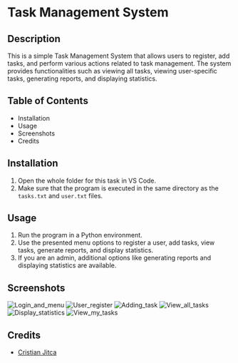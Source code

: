 ﻿# Task Management System

## Description

This is a simple Task Management System that allows users to register, add tasks, and perform various actions related to task management. The system provides functionalities such as viewing all tasks, viewing user-specific tasks, generating reports, and displaying statistics.

## Table of Contents

- Installation
- Usage
- Screenshots
- Credits


## Installation

1. Open the whole folder for this task in VS Code.
2. Make sure that the program is executed in the same directory as the `tasks.txt` and `user.txt` files.

## Usage

1. Run the program in a Python environment.
2. Use the presented menu options to register a user, add tasks, view tasks, generate reports, and display statistics.
3. If you are an admin, additional options like generating reports and displaying statistics are available.

## Screenshots


![Login_and_menu](https://github.com/CristianJitca/finalCapstone/assets/151676000/e2515a00-4d7b-44ef-90fc-43a414cf507e)
![User_register](https://github.com/CristianJitca/finalCapstone/assets/151676000/e72df1a1-b6ec-481e-a0be-a7fdb2c3e3f2)
![Adding_task](https://github.com/CristianJitca/finalCapstone/assets/151676000/48d51359-066c-49e1-b3b6-d50eea2d44be)
![View_all_tasks](https://github.com/CristianJitca/finalCapstone/assets/151676000/56117112-d8cb-4962-a7e0-361235a3ec2f)
![Display_statistics](https://github.com/CristianJitca/finalCapstone/assets/151676000/94fc1550-8dd2-42f9-88df-d0b94e2ab343)
![View_my_tasks](https://github.com/CristianJitca/finalCapstone/assets/151676000/f2433dcc-956f-48c5-882a-581dcdb9a7bb)


## Credits

- [Cristian Jitca ](https://github.com/CristianJitca)


